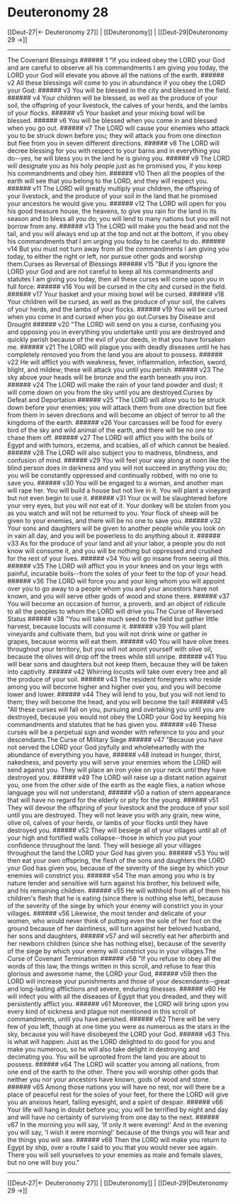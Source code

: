 # Deuteronomy 28

[[Deut-27|← Deuteronomy 27]] | [[Deuteronomy]] | [[Deut-29|Deuteronomy 29 →]]
***

The Covenant Blessings ###### 1 "If you indeed obey the LORD your God and are careful to observe all his commandments I am giving you today, the LORD your God will elevate you above all the nations of the earth. ###### v2 All these blessings will come to you in abundance if you obey the LORD your God: ###### v3 You will be blessed in the city and blessed in the field. ###### v4 Your children will be blessed, as well as the produce of your soil, the offspring of your livestock, the calves of your herds, and the lambs of your flocks. ###### v5 Your basket and your mixing bowl will be blessed. ###### v6 You will be blessed when you come in and blessed when you go out. ###### v7 The LORD will cause your enemies who attack you to be struck down before you; they will attack you from one direction but flee from you in seven different directions. ###### v8 The LORD will decree blessing for you with respect to your barns and in everything you do--yes, he will bless you in the land he is giving you. ###### v9 The LORD will designate you as his holy people just as he promised you, if you keep his commandments and obey him. ###### v10 Then all the peoples of the earth will see that you belong to the LORD, and they will respect you. ###### v11 The LORD will greatly multiply your children, the offspring of your livestock, and the produce of your soil in the land that he promised your ancestors he would give you. ###### v12 The LORD will open for you his good treasure house, the heavens, to give you rain for the land in its season and to bless all you do; you will lend to many nations but you will not borrow from any. ###### v13 The LORD will make you the head and not the tail, and you will always end up at the top and not at the bottom, if you obey his commandments that I am urging you today to be careful to do. ###### v14 But you must not turn away from all the commandments I am giving you today, to either the right or left, nor pursue other gods and worship them.Curses as Reversal of Blessings ###### v15 "But if you ignore the LORD your God and are not careful to keep all his commandments and statutes I am giving you today, then all these curses will come upon you in full force: ###### v16 You will be cursed in the city and cursed in the field. ###### v17 Your basket and your mixing bowl will be cursed. ###### v18 Your children will be cursed, as well as the produce of your soil, the calves of your herds, and the lambs of your flocks. ###### v19 You will be cursed when you come in and cursed when you go out.Curses by Disease and Drought ###### v20 "The LORD will send on you a curse, confusing you and opposing you in everything you undertake until you are destroyed and quickly perish because of the evil of your deeds, in that you have forsaken me. ###### v21 The LORD will plague you with deadly diseases until he has completely removed you from the land you are about to possess. ###### v22 He will afflict you with weakness, fever, inflammation, infection, sword, blight, and mildew; these will attack you until you perish. ###### v23 The sky above your heads will be bronze and the earth beneath you iron. ###### v24 The LORD will make the rain of your land powder and dust; it will come down on you from the sky until you are destroyed.Curses by Defeat and Deportation ###### v25 "The LORD will allow you to be struck down before your enemies; you will attack them from one direction but flee from them in seven directions and will become an object of terror to all the kingdoms of the earth. ###### v26 Your carcasses will be food for every bird of the sky and wild animal of the earth, and there will be no one to chase them off. ###### v27 The LORD will afflict you with the boils of Egypt and with tumors, eczema, and scabies, all of which cannot be healed. ###### v28 The LORD will also subject you to madness, blindness, and confusion of mind. ###### v29 You will feel your way along at noon like the blind person does in darkness and you will not succeed in anything you do; you will be constantly oppressed and continually robbed, with no one to save you. ###### v30 You will be engaged to a woman, and another man will rape her. You will build a house but not live in it. You will plant a vineyard but not even begin to use it. ###### v31 Your ox will be slaughtered before your very eyes, but you will not eat of it. Your donkey will be stolen from you as you watch and will not be returned to you. Your flock of sheep will be given to your enemies, and there will be no one to save you. ###### v32 Your sons and daughters will be given to another people while you look on in vain all day, and you will be powerless to do anything about it. ###### v33 As for the produce of your land and all your labor, a people you do not know will consume it, and you will be nothing but oppressed and crushed for the rest of your lives. ###### v34 You will go insane from seeing all this. ###### v35 The LORD will afflict you in your knees and on your legs with painful, incurable boils--from the soles of your feet to the top of your head. ###### v36 The LORD will force you and your king whom you will appoint over you to go away to a people whom you and your ancestors have not known, and you will serve other gods of wood and stone there. ###### v37 You will become an occasion of horror, a proverb, and an object of ridicule to all the peoples to whom the LORD will drive you.The Curse of Reversed Status ###### v38 "You will take much seed to the field but gather little harvest, because locusts will consume it. ###### v39 You will plant vineyards and cultivate them, but you will not drink wine or gather in grapes, because worms will eat them. ###### v40 You will have olive trees throughout your territory, but you will not anoint yourself with olive oil, because the olives will drop off the trees while still unripe. ###### v41 You will bear sons and daughters but not keep them, because they will be taken into captivity. ###### v42 Whirring locusts will take over every tree and all the produce of your soil. ###### v43 The resident foreigners who reside among you will become higher and higher over you, and you will become lower and lower. ###### v44 They will lend to you, but you will not lend to them; they will become the head, and you will become the tail! ###### v45 "All these curses will fall on you, pursuing and overtaking you until you are destroyed, because you would not obey the LORD your God by keeping his commandments and statutes that he has given you. ###### v46 These curses will be a perpetual sign and wonder with reference to you and your descendants.The Curse of Military Siege ###### v47 "Because you have not served the LORD your God joyfully and wholeheartedly with the abundance of everything you have, ###### v48 instead in hunger, thirst, nakedness, and poverty you will serve your enemies whom the LORD will send against you. They will place an iron yoke on your neck until they have destroyed you. ###### v49 The LORD will raise up a distant nation against you, one from the other side of the earth as the eagle flies, a nation whose language you will not understand, ###### v50 a nation of stern appearance that will have no regard for the elderly or pity for the young. ###### v51 They will devour the offspring of your livestock and the produce of your soil until you are destroyed. They will not leave you with any grain, new wine, olive oil, calves of your herds, or lambs of your flocks until they have destroyed you. ###### v52 They will besiege all of your villages until all of your high and fortified walls collapse--those in which you put your confidence throughout the land. They will besiege all your villages throughout the land the LORD your God has given you. ###### v53 You will then eat your own offspring, the flesh of the sons and daughters the LORD your God has given you, because of the severity of the siege by which your enemies will constrict you. ###### v54 The man among you who is by nature tender and sensitive will turn against his brother, his beloved wife, and his remaining children. ###### v55 He will withhold from all of them his children's flesh that he is eating (since there is nothing else left), because of the severity of the siege by which your enemy will constrict you in your villages. ###### v56 Likewise, the most tender and delicate of your women, who would never think of putting even the sole of her foot on the ground because of her daintiness, will turn against her beloved husband, her sons and daughters, ###### v57 and will secretly eat her afterbirth and her newborn children (since she has nothing else), because of the severity of the siege by which your enemy will constrict you in your villages.The Curse of Covenant Termination ###### v58 "If you refuse to obey all the words of this law, the things written in this scroll, and refuse to fear this glorious and awesome name, the LORD your God, ###### v59 then the LORD will increase your punishments and those of your descendants--great and long-lasting afflictions and severe, enduring illnesses. ###### v60 He will infect you with all the diseases of Egypt that you dreaded, and they will persistently afflict you. ###### v61 Moreover, the LORD will bring upon you every kind of sickness and plague not mentioned in this scroll of commandments, until you have perished. ###### v62 There will be very few of you left, though at one time you were as numerous as the stars in the sky, because you will have disobeyed the LORD your God. ###### v63 This is what will happen: Just as the LORD delighted to do good for you and make you numerous, so he will also take delight in destroying and decimating you. You will be uprooted from the land you are about to possess. ###### v64 The LORD will scatter you among all nations, from one end of the earth to the other. There you will worship other gods that neither you nor your ancestors have known, gods of wood and stone. ###### v65 Among those nations you will have no rest, nor will there be a place of peaceful rest for the soles of your feet, for there the LORD will give you an anxious heart, failing eyesight, and a spirit of despair. ###### v66 Your life will hang in doubt before you; you will be terrified by night and day and will have no certainty of surviving from one day to the next. ###### v67 In the morning you will say, 'If only it were evening!' And in the evening you will say, 'I wish it were morning!' because of the things you will fear and the things you will see. ###### v68 Then the LORD will make you return to Egypt by ship, over a route I said to you that you would never see again. There you will sell yourselves to your enemies as male and female slaves, but no one will buy you."

***
[[Deut-27|← Deuteronomy 27]] | [[Deuteronomy]] | [[Deut-29|Deuteronomy 29 →]]
